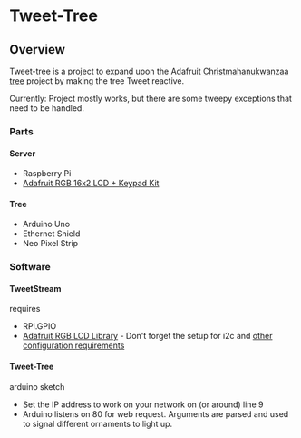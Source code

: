 # Tweet-Tree

## Overview
Tweet-tree is a project to expand upon the Adafruit [Christmahanukwanzaa tree](https://learn.adafruit.com/wifi-controlled-led-christmahanukwanzaa-tree/) project by making the tree Tweet reactive.

Currently: Project mostly works, but there are some tweepy exceptions that need to be handled.

### Parts
#### Server
- Raspberry Pi
- [Adafruit RGB 16x2 LCD + Keypad Kit](http://www.adafruit.com/product/1110)

#### Tree
- Arduino Uno
- Ethernet Shield
- Neo Pixel Strip

### Software
#### TweetStream
requires
 
- RPi.GPIO
- [Adafruit RGB LCD Library](https://github.com/adafruit/Adafruit_Python_CharLCD) - Don't forget the setup for i2c and [other configuration requirements](https://learn.adafruit.com/adafruits-raspberry-pi-lesson-4-gpio-setup/configuring-i2c)

#### Tweet-Tree
arduino sketch
- Set the IP address to work on your network on (or around) line 9
- Arduino listens on 80 for web request.  Arguments are parsed and used to signal different ornaments to light up.